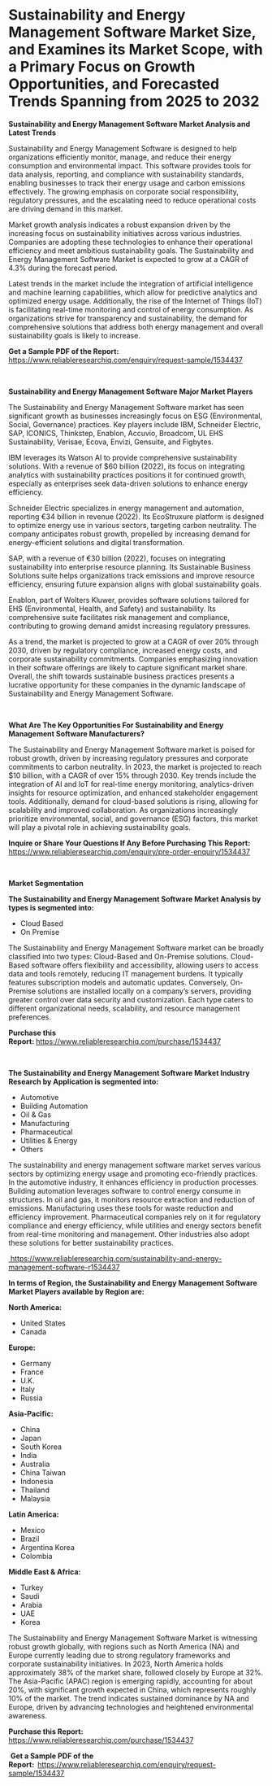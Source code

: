 <p><h1>Sustainability and Energy Management Software Market Size, and Examines its Market Scope, with a Primary Focus on Growth Opportunities, and Forecasted Trends Spanning from 2025 to 2032</h1></p><p><strong>Sustainability and Energy Management Software Market Analysis and Latest Trends</strong></p>
<p><p>Sustainability and Energy Management Software is designed to help organizations efficiently monitor, manage, and reduce their energy consumption and environmental impact. This software provides tools for data analysis, reporting, and compliance with sustainability standards, enabling businesses to track their energy usage and carbon emissions effectively. The growing emphasis on corporate social responsibility, regulatory pressures, and the escalating need to reduce operational costs are driving demand in this market.</p><p>Market growth analysis indicates a robust expansion driven by the increasing focus on sustainability initiatives across various industries. Companies are adopting these technologies to enhance their operational efficiency and meet ambitious sustainability goals. The Sustainability and Energy Management Software Market is expected to grow at a CAGR of 4.3% during the forecast period. </p><p>Latest trends in the market include the integration of artificial intelligence and machine learning capabilities, which allow for predictive analytics and optimized energy usage. Additionally, the rise of the Internet of Things (IoT) is facilitating real-time monitoring and control of energy consumption. As organizations strive for transparency and sustainability, the demand for comprehensive solutions that address both energy management and overall sustainability goals is likely to increase.</p></p>
<p><strong>Get a Sample PDF of the Report:&nbsp;</strong> <a href="https://www.reliableresearchiq.com/enquiry/request-sample/1534437?utm_campaign=3510&utm_medium=2&utm_source=Github&utm_content=ia&utm_term=20042025&utm_id=sustainability-and-energy-management-software">https://www.reliableresearchiq.com/enquiry/request-sample/1534437</a></p>
<p>&nbsp;</p>
<p><strong>Sustainability and Energy Management Software Major Market Players</strong></p>
<p><p>The Sustainability and Energy Management Software market has seen significant growth as businesses increasingly focus on ESG (Environmental, Social, Governance) practices. Key players include IBM, Schneider Electric, SAP, ICONICS, Thinkstep, Enablon, Accuvio, Broadcom, UL EHS Sustainability, Verisae, Ecova, Envizi, Gensuite, and Figbytes.</p><p>IBM leverages its Watson AI to provide comprehensive sustainability solutions. With a revenue of $60 billion (2022), its focus on integrating analytics with sustainability practices positions it for continued growth, especially as enterprises seek data-driven solutions to enhance energy efficiency.</p><p>Schneider Electric specializes in energy management and automation, reporting €34 billion in revenue (2022). Its EcoStruxure platform is designed to optimize energy use in various sectors, targeting carbon neutrality. The company anticipates robust growth, propelled by increasing demand for energy-efficient solutions and digital transformation.</p><p>SAP, with a revenue of €30 billion (2022), focuses on integrating sustainability into enterprise resource planning. Its Sustainable Business Solutions suite helps organizations track emissions and improve resource efficiency, ensuring future expansion aligns with global sustainability goals.</p><p>Enablon, part of Wolters Kluwer, provides software solutions tailored for EHS (Environmental, Health, and Safety) and sustainability. Its comprehensive suite facilitates risk management and compliance, contributing to growing demand amidst increasing regulatory pressures.</p><p>As a trend, the market is projected to grow at a CAGR of over 20% through 2030, driven by regulatory compliance, increased energy costs, and corporate sustainability commitments. Companies emphasizing innovation in their software offerings are likely to capture significant market share. Overall, the shift towards sustainable business practices presents a lucrative opportunity for these companies in the dynamic landscape of Sustainability and Energy Management Software.</p></p>
<p>&nbsp;</p>
<p><strong>What Are The Key Opportunities For Sustainability and Energy Management Software Manufacturers?</strong></p>
<p><p>The Sustainability and Energy Management Software market is poised for robust growth, driven by increasing regulatory pressures and corporate commitments to carbon neutrality. In 2023, the market is projected to reach $10 billion, with a CAGR of over 15% through 2030. Key trends include the integration of AI and IoT for real-time energy monitoring, analytics-driven insights for resource optimization, and enhanced stakeholder engagement tools. Additionally, demand for cloud-based solutions is rising, allowing for scalability and improved collaboration. As organizations increasingly prioritize environmental, social, and governance (ESG) factors, this market will play a pivotal role in achieving sustainability goals.</p></p>
<p><strong>Inquire or Share Your Questions If Any Before Purchasing This Report:</strong> <a href="https://www.reliableresearchiq.com/enquiry/pre-order-enquiry/1534437?utm_campaign=3510&utm_medium=2&utm_source=Github&utm_content=ia&utm_term=20042025&utm_id=sustainability-and-energy-management-software">https://www.reliableresearchiq.com/enquiry/pre-order-enquiry/1534437</a></p>
<p>&nbsp;</p>
<p><strong>Market Segmentation</strong></p>
<p><strong>The Sustainability and Energy Management Software Market Analysis by types is segmented into:</strong></p>
<p><ul><li>Cloud Based</li><li>On Premise</li></ul></p>
<p><p>The Sustainability and Energy Management Software market can be broadly classified into two types: Cloud-Based and On-Premise solutions. Cloud-Based software offers flexibility and accessibility, allowing users to access data and tools remotely, reducing IT management burdens. It typically features subscription models and automatic updates. Conversely, On-Premise solutions are installed locally on a company’s servers, providing greater control over data security and customization. Each type caters to different organizational needs, scalability, and resource management preferences.</p></p>
<p><strong>Purchase this Report:&nbsp;</strong><a href="https://www.reliableresearchiq.com/purchase/1534437?utm_campaign=3510&utm_medium=2&utm_source=Github&utm_content=ia&utm_term=20042025&utm_id=sustainability-and-energy-management-software">https://www.reliableresearchiq.com/purchase/1534437</a></p>
<p>&nbsp;</p>
<p><strong>The Sustainability and Energy Management Software Market Industry Research by Application is segmented into:</strong></p>
<p><ul><li>Automotive</li><li>Building Automation</li><li>Oil & Gas</li><li>Manufacturing</li><li>Pharmaceutical</li><li>Utilities & Energy</li><li>Others</li></ul></p>
<p><p>The sustainability and energy management software market serves various sectors by optimizing energy usage and promoting eco-friendly practices. In the automotive industry, it enhances efficiency in production processes. Building automation leverages software to control energy consume in structures. In oil and gas, it monitors resource extraction and reduction of emissions. Manufacturing uses these tools for waste reduction and efficiency improvement. Pharmaceutical companies rely on it for regulatory compliance and energy efficiency, while utilities and energy sectors benefit from real-time monitoring and management. Other industries also adopt these solutions for better sustainability practices.</p></p>
<p><a href="https://www.reliableresearchiq.com/sustainability-and-energy-management-software-r1534437?utm_campaign=3510&utm_medium=2&utm_source=Github&utm_content=ia&utm_term=20042025&utm_id=sustainability-and-energy-management-software">&nbsp;https://www.reliableresearchiq.com/sustainability-and-energy-management-software-r1534437</a></p>
<p><strong>In terms of Region, the Sustainability and Energy Management Software Market Players available by Region are:</strong></p>
<p>
    <p> <strong> North America: </strong>
        <ul>
            <li>United States</li>
            <li>Canada</li>
        </ul>
        </p> 
    <p> <strong> Europe: </strong>
        <ul>
            <li>Germany</li>
            <li>France</li>
            <li>U.K.</li>
            <li>Italy</li>
            <li>Russia</li>
        </ul>
        </p> 
    <p> <strong> Asia-Pacific: </strong>
        <ul>
            <li>China</li>
            <li>Japan</li>
            <li>South Korea</li>
            <li>India</li>
            <li>Australia</li>
            <li>China Taiwan</li>
            <li>Indonesia</li>
            <li>Thailand</li>
            <li>Malaysia</li>
        </ul>
        </p> 
    <p> <strong> Latin America: </strong>
        <ul>
            <li>Mexico</li>
            <li>Brazil</li>
            <li>Argentina Korea</li>
            <li>Colombia</li>
        </ul>
        </p> 
    <p> <strong> Middle East & Africa: </strong>
        <ul>
            <li>Turkey</li>
            <li>Saudi</li>
            <li>Arabia</li>
            <li>UAE</li>
            <li>Korea</li>
        </ul>
    </p>
    </p>
<p><p>The Sustainability and Energy Management Software Market is witnessing robust growth globally, with regions such as North America (NA) and Europe currently leading due to strong regulatory frameworks and corporate sustainability initiatives. In 2023, North America holds approximately 38% of the market share, followed closely by Europe at 32%. The Asia-Pacific (APAC) region is emerging rapidly, accounting for about 20%, with significant growth expected in China, which represents roughly 10% of the market. The trend indicates sustained dominance by NA and Europe, driven by advancing technologies and heightened environmental awareness.</p></p>
<p><strong>Purchase this Report: </strong><a href="https://www.reliableresearchiq.com/purchase/1534437?utm_campaign=3510&utm_medium=2&utm_source=Github&utm_content=ia&utm_term=20042025&utm_id=sustainability-and-energy-management-software">https://www.reliableresearchiq.com/purchase/1534437</a></p>
<p>&nbsp;<strong>Get a Sample PDF of the Report:&nbsp;&nbsp;</strong><a href="https://www.reliableresearchiq.com/enquiry/request-sample/1534437?utm_campaign=3510&utm_medium=2&utm_source=Github&utm_content=ia&utm_term=20042025&utm_id=sustainability-and-energy-management-software">https://www.reliableresearchiq.com/enquiry/request-sample/1534437</a></p>
<p><strong></strong></p>
<p><p></p><p></p><p></p></p>